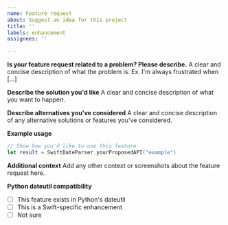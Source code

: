 ```yaml
---
name: Feature request
about: Suggest an idea for this project
title: ''
labels: enhancement
assignees: ''

---
```


**Is your feature request related to a problem? Please describe.**
A clear and concise description of what the problem is. Ex. I'm always frustrated when [...]

**Describe the solution you'd like**
A clear and concise description of what you want to happen.

**Describe alternatives you've considered**
A clear and concise description of any alternative solutions or features you've considered.

**Example usage**
```swift
// Show how you'd like to use this feature
let result = SwiftDateParser.yourProposedAPI("example")
```

**Additional context**
Add any other context or screenshots about the feature request here.

**Python dateutil compatibility**
- [ ] This feature exists in Python's dateutil
- [ ] This is a Swift-specific enhancement
- [ ] Not sure